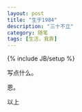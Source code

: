 ```yaml
---
layout: post
title: "生于1984"
description: "三十不立"
category: 随笔
tags: [生活，我靠]
---
```

{% include JB/setup %}

写点什么。

恩。

以上
